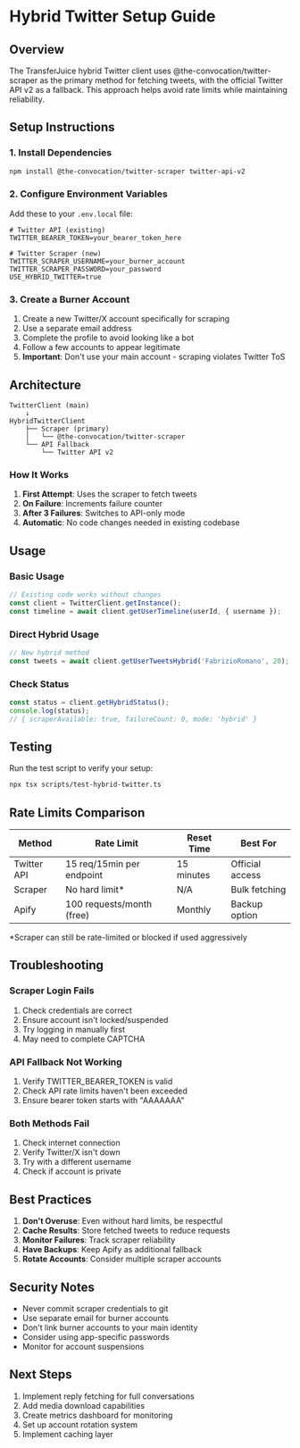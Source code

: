 # Hybrid Twitter Setup Guide

## Overview

The TransferJuice hybrid Twitter client uses @the-convocation/twitter-scraper as the primary method for fetching tweets, with the official Twitter API v2 as a fallback. This approach helps avoid rate limits while maintaining reliability.

## Setup Instructions

### 1. Install Dependencies

```bash
npm install @the-convocation/twitter-scraper twitter-api-v2
```

### 2. Configure Environment Variables

Add these to your `.env.local` file:

```env
# Twitter API (existing)
TWITTER_BEARER_TOKEN=your_bearer_token_here

# Twitter Scraper (new)
TWITTER_SCRAPER_USERNAME=your_burner_account
TWITTER_SCRAPER_PASSWORD=your_password
USE_HYBRID_TWITTER=true
```

### 3. Create a Burner Account

1. Create a new Twitter/X account specifically for scraping
2. Use a separate email address
3. Complete the profile to avoid looking like a bot
4. Follow a few accounts to appear legitimate
5. **Important**: Don't use your main account - scraping violates Twitter ToS

## Architecture

```
TwitterClient (main)
    ↓
HybridTwitterClient
    ├── Scraper (primary)
    │   └── @the-convocation/twitter-scraper
    └── API Fallback
        └── Twitter API v2
```

### How It Works

1. **First Attempt**: Uses the scraper to fetch tweets
2. **On Failure**: Increments failure counter
3. **After 3 Failures**: Switches to API-only mode
4. **Automatic**: No code changes needed in existing codebase

## Usage

### Basic Usage

```typescript
// Existing code works without changes
const client = TwitterClient.getInstance();
const timeline = await client.getUserTimeline(userId, { username });
```

### Direct Hybrid Usage

```typescript
// New hybrid method
const tweets = await client.getUserTweetsHybrid('FabrizioRomano', 20);
```

### Check Status

```typescript
const status = client.getHybridStatus();
console.log(status);
// { scraperAvailable: true, failureCount: 0, mode: 'hybrid' }
```

## Testing

Run the test script to verify your setup:

```bash
npx tsx scripts/test-hybrid-twitter.ts
```

## Rate Limits Comparison

| Method | Rate Limit | Reset Time | Best For |
|--------|------------|------------|----------|
| Twitter API | 15 req/15min per endpoint | 15 minutes | Official access |
| Scraper | No hard limit* | N/A | Bulk fetching |
| Apify | 100 requests/month (free) | Monthly | Backup option |

*Scraper can still be rate-limited or blocked if used aggressively

## Troubleshooting

### Scraper Login Fails

1. Check credentials are correct
2. Ensure account isn't locked/suspended
3. Try logging in manually first
4. May need to complete CAPTCHA

### API Fallback Not Working

1. Verify TWITTER_BEARER_TOKEN is valid
2. Check API rate limits haven't been exceeded
3. Ensure bearer token starts with "AAAAAAA"

### Both Methods Fail

1. Check internet connection
2. Verify Twitter/X isn't down
3. Try with a different username
4. Check if account is private

## Best Practices

1. **Don't Overuse**: Even without hard limits, be respectful
2. **Cache Results**: Store fetched tweets to reduce requests
3. **Monitor Failures**: Track scraper reliability
4. **Have Backups**: Keep Apify as additional fallback
5. **Rotate Accounts**: Consider multiple scraper accounts

## Security Notes

- Never commit scraper credentials to git
- Use separate email for burner accounts  
- Don't link burner accounts to your main identity
- Consider using app-specific passwords
- Monitor for account suspensions

## Next Steps

1. Implement reply fetching for full conversations
2. Add media download capabilities
3. Create metrics dashboard for monitoring
4. Set up account rotation system
5. Implement caching layer